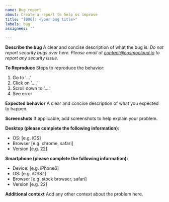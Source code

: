 ```yaml
---
name: Bug report
about: Create a report to help us improve
title: "[BUG]: <your bug title>"
labels: bug
assignees: ''

---
```


**Describe the bug**
A clear and concise description of what the bug is.
*Do not report security bugs over here. Please email at [contact@cosmocloud.io](contact@cosmocloud.io) to report any security issue.*

**To Reproduce**
Steps to reproduce the behavior:
1. Go to '...'
2. Click on '....'
3. Scroll down to '....'
4. See error

**Expected behavior**
A clear and concise description of what you expected to happen.

**Screenshots**
If applicable, add screenshots to help explain your problem.

**Desktop (please complete the following information):**
 - OS: [e.g. iOS]
 - Browser [e.g. chrome, safari]
 - Version [e.g. 22]

**Smartphone (please complete the following information):**
 - Device: [e.g. iPhone6]
 - OS: [e.g. iOS8.1]
 - Browser [e.g. stock browser, safari]
 - Version [e.g. 22]

**Additional context**
Add any other context about the problem here.
